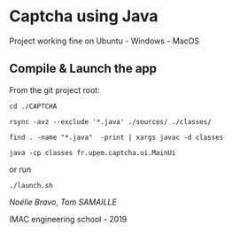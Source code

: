 # Captcha using Java

Project working fine on Ubuntu - Windows - MacOS

## Compile & Launch the app

From the git project root: 

```
cd ./CAPTCHA
```
```
rsync -avz --exclude '*.java' ./sources/ ./classes/
```
```
find . -name "*.java"  -print | xargs javac -d classes
```
```
java -cp classes fr.upem.captcha.ui.MainUi
```

or run 

```
./launch.sh
```

*Noélie Bravo*, *Tom SAMAILLE*

IMAC engineering school - 2019
